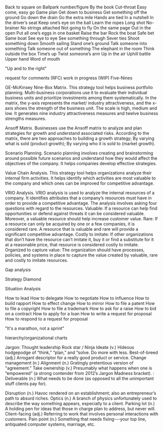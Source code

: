 Back to square on
Ballpark number/figure
By the book
Cut-throat
Easy come, easy go
Game plan
Get down to business
Get something off the ground
Go down the drain
Go the extra mile
Hands are tied
In a nutshell
In the driver’s seat
Keep one’s eye on the ball
Learn the ropes
Long shot
No-brainer
No strings attached
Not going to fly
On the same page
Out in the open
Put all one’s eggs in one basket
Raise the bar
Rock the boat
Safe bet
Same boat
See eye to eye
See something through
Sever ties
Shoot something down
Smooth sailing
Stand one’s ground
Talk someone into something
Talk someone out of something
The elephant in the room
Think outside the box
Time’s up
Twist someone’s arm
Up in the air
Uphill battle
Upper hand
Word of mouth

"Up and to the right"

request for comments (RFC)
work in progress (WIP)
Five-Nines

GE-McKinsey Nine-Box Matrix. This strategy tool helps business portfolio planning. Multi-business corporations use it to evaluate their individual business units and prioritize investments among them systematically. In the matrix, the y-axis represents the market/ industry attractiveness, and the x-axis shows the strength of the business unit. The scale is high, medium and low. It generates nine industry attractiveness measures and twelve business strengths measures.  

Ansoff Matrix. Businesses use the Ansoff matrix to analyze and plan strategies for growth and understand associated risks. According to the matrix, there are two approaches to building a growth strategy; By varying what is sold (product growth);    By varying who it is sold to (market growth).

Scenario Planning. Scenario planning involves creating and brainstorming around possible future scenarios and understand how they would affect the objectives of the company. It helps companies develop effective strategies.

Value Chain Analysis. This strategy tool helps organizations analyze their internal firm activities. It helps identify which activities are most valuable to the company and which ones can be improved for competitive advantage. 

VRIO Analysis. VRIO analysis is used to analyze the internal resources of a company. It identifies attributes that a company’s resources must have in order to provide a competitive advantage. The analysis involves asking four questions with regard to the resources. Valuable: If a resource can help find opportunities or defend against threats it can be considered valuable. Moreover, a valuable resource should help increase customer value. Rare: If a resource can only be acquired by one or a few companies, it is considered rare. A resource that is valuable and rare will provide a significant competitive advantage. Costly to imitate: If other organizations that don’t have the resource can’t imitate it, buy it or find a substitute for it at a reasonable price, that resource is considered costly to imitate. Organized to capture value: The organization should have processes, policies, and systems in place to capture the value created by valuable, rare and costly to imitate resources. 

Gap analysis

Strategy Diamond

Situation Analysis

How to lead
How to delegate
How to negotiate
How to influence
How to build rapport
How to effect change
How to mirror
How to file a patent
How to file a copyright
How to file a trademark
How to ask for a raise
How to bid on a contract
How to apply for a loan
How to write a request for proposal
How to respond to a request for proposal


"It's a marathon, not a sprint"

hierarchy/organizational charts

Jargon:
Thought leadership 
Rock star / Ninja
Ideate (v.) Hideous hodgepodge of “think,” “plan,” and “solve.
Do more with less. 
Best-of-breed (adj.) Arrogant descriptor for a really good product or service.
Change management (n.) 
 Alignment (n.) Gratingly pretentious version of "agreement."
  Take ownership (v.) Presumably what happens when one is “empowered” (a strong contender from 2012’s Jargon Madness bracket).
: Deliverable (n.) What needs to be done (as opposed to all the unimportant stuff clients pay for).

Disruption (n.) Havoc rendered on an establishment; also an entrepreneur’s path to absurd riches.
Optics (n.) A branch of physics unfortunately used to describe the way something appears, especially to a client.
Parking lot (n.) A holding pen for ideas that those in charge plan to address, but never will.
Client-facing (adj.) Referring to work that involves personal interactions with customers.
Pain point (n.) Something that needs fixing---your top line, antiquated computer systems, marriage, etc.

